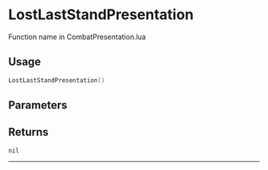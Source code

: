 # LostLastStandPresentation
Function name in CombatPresentation.lua
## Usage
```lua
LostLastStandPresentation()
```
## Parameters

## Returns
`nil`

---